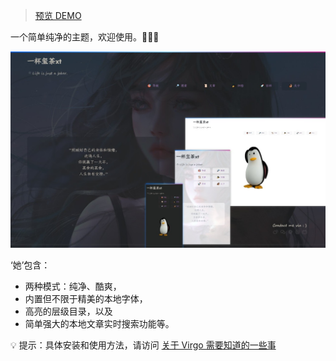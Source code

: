 > [预览 DEMO](https://ovirgo.com/)

一个简单纯净的主题，欢迎使用。🎉🎉🎉 

![Preivew](images/preview.png)

‘她’包含：
- 两种模式：纯净、酷爽，
- 内置但不限于精美的本地字体，
- 高亮的层级目录，以及
- 简单强大的本地文章实时搜索功能等。

💡 提示：具体安装和使用方法，请访问 [关于 Virgo 需要知道的一些事](https://ovirgo.com/posts/about-virgo/) 